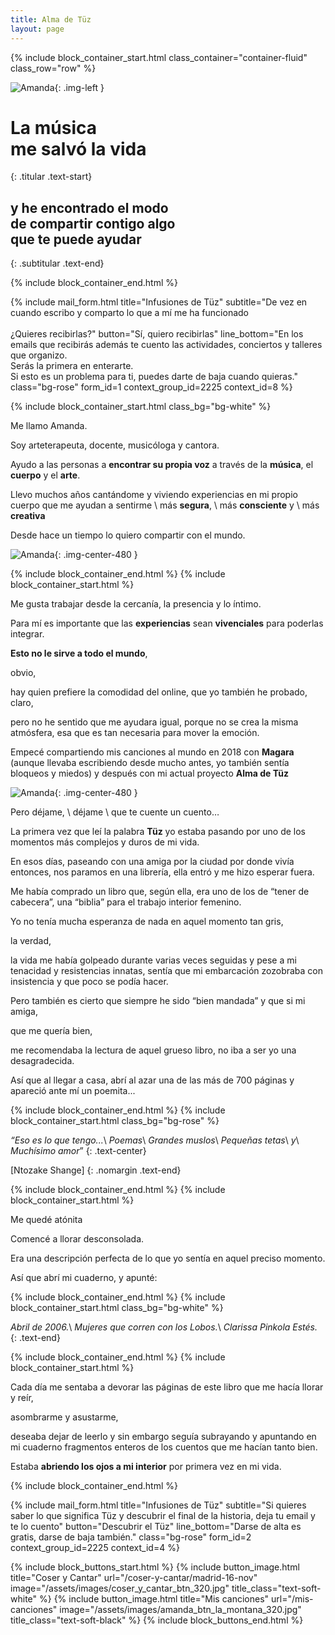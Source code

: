 ```yaml
---
title: Alma de Tüz
layout: page
---
```


{% include block_container_start.html
  class_container="container-fluid"
  class_row="row"
%}

![Amanda](/assets/images/amanda_foto_alas_en_mi_480.jpg){: .img-left }

# La música<br>me salvó la vida
{: .titular .text-start}

## y he encontrado el modo<br>de compartir contigo algo<br>que te puede ayudar
{: .subtitular .text-end}

{% include block_container_end.html %}

{% include mail_form.html
   title="Infusiones de Tüz"
   subtitle="De vez en cuando escribo y comparto lo que a mí me ha funcionado<br><br>¿Quieres recibirlas?"
   button="Sí, quiero recibirlas"
   line_bottom="En los emails que recibirás además te cuento las actividades, conciertos y talleres que organizo.<br>Serás la primera en enterarte.<br>Si esto es un problema para ti, puedes darte de baja cuando quieras."
   class="bg-rose"
   form_id=1
   context_group_id=2225
   context_id=8
%}

{% include block_container_start.html
   class_bg="bg-white"
%}

Me llamo Amanda.

Soy arteterapeuta, docente, musicóloga y cantora.

Ayudo a las personas a **encontrar su propia voz** a través de la **música**, el **cuerpo** y el **arte**.

Llevo muchos años cantándome y viviendo experiencias en mi propio cuerpo que me ayudan a sentirme \\
más **segura**, \\
más **consciente** y \\
más **creativa**

Desde hace un tiempo lo quiero compartir con el mundo.

![Amanda](/assets/images/amanda_foto_desenchufadas_480.jpg){: .img-center-480 }

{% include block_container_end.html %}
{% include block_container_start.html %}

Me gusta trabajar desde la cercanía, la presencia y lo íntimo.

Para mí es importante que las **experiencias** sean **vivenciales** para poderlas integrar.

**Esto no le sirve a todo el mundo**,

obvio,

hay quien prefiere la comodidad del online, que yo también he probado, claro,

pero no he sentido que me ayudara igual, porque no se crea la misma atmósfera, esa que es tan necesaria para mover la emoción.

Empecé compartiendo mis canciones al mundo en 2018 con **Magara** (aunque llevaba escribiendo desde mucho antes, yo también sentía bloqueos y miedos) y después con mi actual proyecto **Alma de Tüz**

![Amanda](/assets/images/amanda_foto_la_cuadra_480.jpg){: .img-center-480 }

Pero déjame, \\
déjame \\
que te cuente un cuento…

La primera vez que leí la palabra **Tüz** yo estaba pasando por uno de los momentos más complejos y duros de mi vida.

En esos días, paseando con una amiga por la ciudad por donde vivía entonces, nos paramos en una librería, ella entró y me hizo esperar fuera.

Me había comprado un libro que, según ella, era uno de los de “tener de cabecera”, una “biblia” para el trabajo interior femenino.

Yo no tenía mucha esperanza de nada en aquel momento tan gris,

la verdad,

la vida me había golpeado durante varias veces seguidas y pese a mi tenacidad y resistencias innatas, sentía que mi embarcación zozobraba con insistencia y que poco se podía hacer.

Pero también es cierto que siempre he sido “bien mandada” y que si mi amiga,

que me quería bien,

me recomendaba la lectura de aquel grueso libro, no iba a ser yo una desagradecida.

Así que al llegar a casa, abrí al azar una de las más de 700 páginas y apareció ante mí un poemita...

{% include block_container_end.html %}
{% include block_container_start.html
   class_bg="bg-rose"
%}

_“Eso es lo que tengo..._\\
_Poemas_\\
_Grandes muslos_\\
_Pequeñas tetas_\\
_y_\\
_Muchísimo amor_”
{: .text-center}

[Ntozake Shange]
{: .nomargin .text-end}

{% include block_container_end.html %}
{% include block_container_start.html %}

Me quedé atónita

Comencé a llorar desconsolada.

Era una descripción perfecta de lo que yo sentía en aquel preciso momento.

Así que abrí mi cuaderno, y apunté:

{% include block_container_end.html %}
{% include block_container_start.html
   class_bg="bg-white"
%}

_Abril de 2006._\\
_Mujeres que corren con los Lobos._\\
_Clarissa Pinkola Estés._
{: .text-end}

{% include block_container_end.html %}
{% include block_container_start.html %}

Cada día me sentaba a devorar las páginas de este libro que me hacía llorar y reír,

asombrarme y asustarme,

deseaba dejar de leerlo y sin embargo seguía subrayando y apuntando en mi cuaderno fragmentos enteros de los cuentos que me hacían tanto bien.

Estaba **abriendo los ojos a mi interior** por primera vez en mi vida.

{% include block_container_end.html %}

{% include mail_form.html
   title="Infusiones de Tüz"
   subtitle="Si quieres saber lo que significa Tüz y descubrir el final de la historia, deja tu email y te lo cuento"
   button="Descubrir el Tüz"
   line_bottom="Darse de alta es gratis, darse de baja también."
   class="bg-rose"
   form_id=2
   context_group_id=2225
   context_id=4
%}

{% include block_buttons_start.html %}
{% include button_image.html
   title="Coser y Cantar"
   url="/coser-y-cantar/madrid-16-nov"
   image="/assets/images/coser_y_cantar_btn_320.jpg"
   title_class="text-soft-white"
%}
{% include button_image.html
   title="Mis canciones"
   url="/mis-canciones"
   image="/assets/images/amanda_btn_la_montana_320.jpg"
   title_class="text-soft-black"
%}
{% include block_buttons_end.html %}
